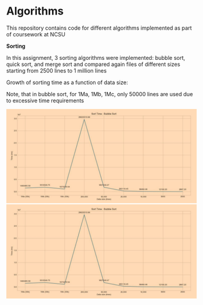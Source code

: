 # Algorithms
 This repository contains code for different algorithms implemented as part of coursework at NCSU
 
__Sorting__

In this assignment, 3 sorting algorithms were implemented: bubble sort, quick sort, and
merge sort and compared again files of different sizes starting from 2500 lines to 1 million lines

Growth of sorting time as a function of data size:

Note, that in bubble sort, for 1Ma, 1Mb, 1Mc, only 50000 lines are used due to
excessive time requirements

![Alt text](images/bubble_sort_time.jpg?raw=true "Title")
<img align="left" src="images/bubble_sort_time.jpg">


